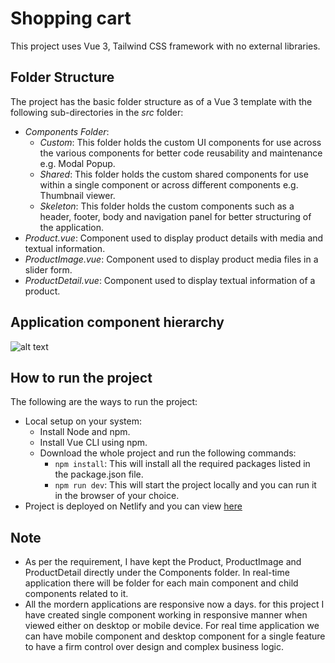 # Shopping cart

This project uses Vue 3, Tailwind CSS framework with no external libraries.

## Folder Structure

The project has the basic folder structure as of a Vue 3 template with the following sub-directories in the *src* folder:

- *Components Folder*:
  - *Custom*: This folder holds the custom UI components for use across the various components for better code reusability and maintenance e.g. Modal Popup.
  - *Shared*: This folder holds the custom shared components for use within a single component or across different components e.g. Thumbnail viewer.
  - *Skeleton*: This folder holds the custom components such as a header, footer, body and navigation panel for better structuring of the application.
- *Product.vue*: Component used to display product details with media and textual information.
- *ProductImage.vue*: Component used to display product media files in a slider form.
- *ProductDetail.vue*: Component used to display textual information of a product.

## Application component hierarchy

![alt text](https://github.com/parmar-prashant/the-big-phone-store-frontend/blob/main/Component%20Tree.jpeg)

## How to run the project

The following are the ways to run the project:

- Local setup on your system:
  - Install Node and npm.
  - Install Vue CLI using npm.
  - Download the whole project and run the following commands:
    - `npm install`: This will install all the required packages listed in the package.json file.
    - `npm run dev`: This will start the project locally and you can run it in the browser of your choice.
- Project is deployed on Netlify and you can view [here](https://prashant-parmar.netlify.app)

## Note

- As per the requirement, I have kept the Product, ProductImage and ProductDetail directly under the Components folder. In real-time application there will be folder for each main component and child components related to it.
- All the mordern applications are responsive now a days. for this project I have created single component working in responsive manner when viewed either on desktop or mobile device. For real time application we can have mobile component and desktop component for a single feature to have a firm control over design and complex business logic.

